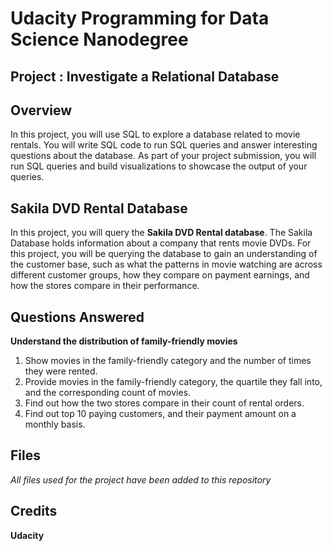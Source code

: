 # Udacity Programming for Data Science Nanodegree
## Project : Investigate a Relational Database
## Overview
In this project, you will use SQL to explore a database related to movie rentals. 
You will write SQL code to run SQL queries and answer interesting questions about the database. As part of your project submission, you will run SQL queries and build visualizations to showcase the output of your queries.

## Sakila DVD Rental Database
In this project, you will query the **Sakila DVD Rental database**. 
The Sakila Database holds information about a company that rents movie DVDs. For this project, you will be querying the database to gain an understanding of the customer base, such as what the patterns in movie watching are across different customer groups, how they compare on payment earnings, and how the stores compare in their performance.

## Questions Answered
**Understand the distribution of family-friendly movies**
1. Show movies in the family-friendly category and the number of times they were rented.
2. Provide movies in the family-friendly category, the quartile they fall into, and the corresponding count of movies.
3. Find out how the two stores compare in their count of rental orders.
4. Find out top 10 paying customers, and their payment amount on a monthly basis.

## Files
_All files used for the project have been added to this repository_

## Credits
**Udacity**